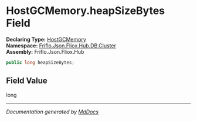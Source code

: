 ﻿<!--  
  <auto-generated>   
    The contents of this file were generated by a tool.  
    Changes to this file may be list if the file is regenerated  
  </auto-generated>   
-->

# HostGCMemory.heapSizeBytes Field

**Declaring Type:** [HostGCMemory](../index.md)  
**Namespace:** [Friflo.Json.Fliox.Hub.DB.Cluster](../../index.md)  
**Assembly:** Friflo.Json.Fliox.Hub

```csharp
public long heapSizeBytes;
```

## Field Value

long

___

*Documentation generated by [MdDocs](https://github.com/ap0llo/mddocs)*
